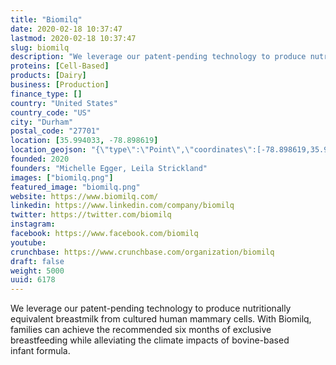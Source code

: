 ```yaml
---
title: "Biomilq"
date: 2020-02-18 10:37:47
lastmod: 2020-02-18 10:37:47
slug: biomilq
description: "We leverage our patent-pending technology to produce nutritionally equivalent breastmilk from cultured human mammary cells. With Biomilq, families can achieve the recommended six months of exclusive breastfeeding while alleviating the climate impacts of bovine-based infant formula."
proteins: [Cell-Based]
products: [Dairy]
business: [Production]
finance_type: []
country: "United States"
country_code: "US"
city: "Durham"
postal_code: "27701"
location: [35.994033, -78.898619]
location_geojson: "{\"type\":\"Point\",\"coordinates\":[-78.898619,35.994033]}"
founded: 2020
founders: "Michelle Egger, Leila Strickland"
images: ["biomilq.png"]
featured_image: "biomilq.png"
website: https://www.biomilq.com/
linkedin: https://www.linkedin.com/company/biomilq
twitter: https://twitter.com/biomilq
instagram: 
facebook: https://www.facebook.com/biomilq
youtube: 
crunchbase: https://www.crunchbase.com/organization/biomilq
draft: false
weight: 5000
uuid: 6178
---
```

We leverage our patent-pending technology to produce nutritionally equivalent breastmilk from cultured human mammary cells. With Biomilq, families can achieve the recommended six months of exclusive breastfeeding while alleviating the climate impacts of bovine-based infant formula.
